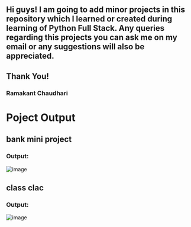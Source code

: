 ## Hi guys! I am going to add minor projects in this repository which I learned or created during learning of Python Full Stack. Any queries regarding this projects you can ask me on my email or any suggestions will also be appreciated.

## Thank You!
### Ramakant Chaudhari


# Poject Output
## bank mini project
### Output:
![image](https://github.com/user-attachments/assets/986ddc5a-b323-40b0-9c38-fe9c6092624c)


## class clac
### Output:
![image](https://github.com/user-attachments/assets/d5d4f1d1-1235-4039-8a29-6d0c13a1901c)
